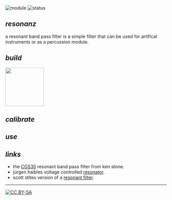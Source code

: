 ![module](https://img.shields.io/badge/module-other-yellow)
![status](https://img.shields.io/badge/status-draft-grey)

## *resonanz*

a resonant band pass filter is a simple filter that can be used for artifical instruments or as a percussion module.

## *build*

<a href="https://github.com/spielhuus/elektrophon/blob/master/modules/resonanz/schemas.pdf"><img src="https://spielhuus.github.io/elektrophon/images/resonanz-schema-tmb.png" height="120px"></img></a>

## *calibrate*

## *use*

## *links*

* the [CGS30][1] resonant band pass filter from ken stone.
* jürgen haibles voltage controlled [resonator][2].
* scott stites version of a [resonant filter][3].

---
[![CC BY-SA](https://licensebuttons.net/l/by-sa/3.0/88x31.png)](https://creativecommons.org/licenses/by-sa/4.0/)

[1]: https://www.elby-designs.com/webtek/cgs/cgs30/cgs30_bpf.html
[2]: https://web.archive.org/web/20120401171645/http://www.jhaible.de/resonator/resonator.html
[3]: http://www.birthofasynth.com/Scott_Stites/Pages/triple_svvcf_const.html
